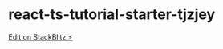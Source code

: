 # react-ts-tutorial-starter-tjzjey

[Edit on StackBlitz ⚡️](https://stackblitz.com/edit/react-ts-tutorial-starter-tjzjey)